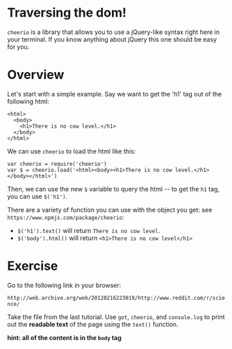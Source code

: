 # Traversing the dom!

`cheerio` is a library that allows you to use a jQuery-like syntax right here in your terminal. If you know anything about jQuery this one should be easy for you.

# Overview
Let's start with a simple example. Say we want to get the 'h1' tag out of the following html:

```
<html>
  <body>
    <h1>There is no cow level.</h1>
  </body>
</html>
```

We can use `cheerio` to load the html like this:

```
var cheerio = require('cheerio')
var $ = cheerio.load('<html><body><h1>There is no cow level.</h1></body></html>')
```

Then, we can use the new `$` variable to query the html -- to get the `h1` tag, you can use `$('h1')`.

There are a variety of function you can use with the object you get: see `https://www.npmjs.com/package/cheerio`:

  * `$('h1').text()` will return `There is no cow level`.
  * `$('body').html()` will return `<h1>There is no cow level</h1>`

# Exercise

Go to the following link in your browser:

`http://web.archive.org/web/20120216223019/http://www.reddit.com/r/science/`

Take the file from the last tutorial. Use `got`, `cheerio`, and `console.log` to print out the **readable text** of the page using the `text()` function.

**hint: all of the content is in the `body` tag**
